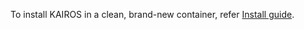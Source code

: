 To install KAIROS in a clean, brand-new container, refer [Install guide](https://github.com/iridium-soda/kairos/blob/main/DARPA/CADETS_E3/KAIROS%20installation%20guide.md).
